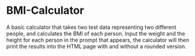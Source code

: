 # BMI-Calculator
A basic calculator that takes two test data representing two different people, and calculates the BMI of each person.
Input the weight and the height for each person in the prompt that appears, the calculator will then print the results into the HTML page with and without a rounded version.
